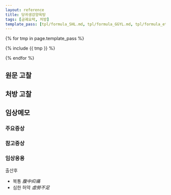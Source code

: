 ```yaml
---
layout: reference
title: 당귀생강양육탕
tags: [금궤요략, 처방]
template_pass: [tpl/formula_SHL.md, tpl/formula_GGYL.md, tpl/formula_etc.md]
---
```


{% for tmp in page.template_pass %}

{% include {{ tmp }} %}

{% endfor %}

## 원문 고찰

## 처방 고찰



## 임상메모



### 주요증상



### 참고증상



### 임상응용

출산후
* 복통 _腹中㽱痛_
* 심한 허약 _虛勞不足_
